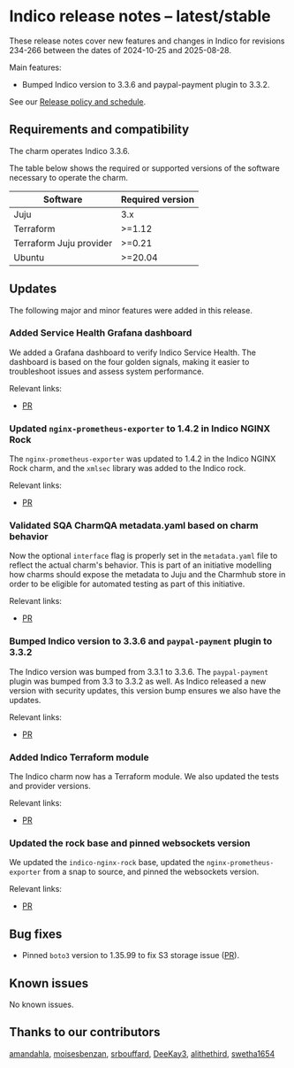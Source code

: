 # Indico release notes – latest/stable

These release notes cover new features and changes in Indico for revisions
234-266 between the dates of 2024-10-25 and 2025-08-28.

Main features:

* Bumped Indico version to 3.3.6 and paypal-payment plugin to 3.3.2.


See our [Release policy and schedule](landing-page.md).

## Requirements and compatibility

The charm operates Indico 3.3.6.

The table below shows the required or supported versions of the software necessary to operate the charm.

| Software                | Required version |
|-------------------------|------------------|
| Juju                    | 3.x              |
| Terraform               | >=1.12           |
| Terraform Juju provider | >=0.21           |
| Ubuntu                  | >=20.04          |

## Updates

The following major and minor features were added in this release.

<!-- vale Canonical.007-Headings-sentence-case = NO -->
### Added Service Health Grafana dashboard
<!-- vale Canonical.007-Headings-sentence-case = YES -->

We added a Grafana dashboard to verify Indico Service Health.
The dashboard is based on the four golden signals, making it easier to troubleshoot issues and assess system performance.

Relevant links:

* [PR](https://github.com/canonical/indico-operator/pull/622)

<!-- vale Canonical.007-Headings-sentence-case = NO -->
### Updated `nginx-prometheus-exporter` to 1.4.2 in Indico NGINX Rock
<!-- vale Canonical.007-Headings-sentence-case = YES -->

The `nginx-prometheus-exporter` was updated to 1.4.2 in the Indico NGINX Rock charm,
and the `xmlsec` library was added to the Indico rock.

Relevant links:

* [PR](https://github.com/canonical/indico-operator/pull/648)

<!-- vale Canonical.007-Headings-sentence-case = NO -->
### Validated SQA CharmQA metadata.yaml based on charm behavior
<!-- vale Canonical.007-Headings-sentence-case = YES -->

Now the optional `interface` flag is properly set in the `metadata.yaml` file to reflect the actual charm's behavior.
This is part of an initiative modelling how charms should expose the metadata to Juju and the Charmhub store in order to be eligible for automated testing as part of this initiative.

Relevant links:

* [PR](https://github.com/canonical/indico-operator/pull/480)

### Bumped Indico version to 3.3.6 and `paypal-payment` plugin to 3.3.2

The Indico version was bumped from 3.3.1 to 3.3.6. The `paypal-payment` plugin was bumped
from 3.3 to 3.3.2 as well. As Indico released a new version with security updates, this
version bump ensures we also have the updates.

Relevant links:

* [PR](https://github.com/canonical/indico-operator/pull/640)

### Added Indico Terraform module

The Indico charm now has a Terraform module. We also updated the tests and provider versions.

Relevant links:

* [PR](https://github.com/canonical/indico-operator/pull/653)

### Updated the rock base and pinned websockets version

We updated the `indico-nginx-rock` base, updated the `nginx-prometheus-exporter` from a snap to source, and pinned the websockets version.

Relevant links:

* [PR](https://github.com/canonical/indico-operator/pull/466)

## Bug fixes

* Pinned `boto3` version to 1.35.99 to fix S3 storage issue ([PR](https://github.com/canonical/indico-operator/pull/645)).

## Known issues

No known issues.

## Thanks to our contributors

[amandahla](https://github.com/amandahla), [moisesbenzan](https://github.com/moisesbenzan), [srbouffard](https://github.com/srbouffard), [DeeKay3](https://github.com/DeeKay3), [alithethird](https://github.com/alithethird), [swetha1654](https://github.com/swetha1654)
